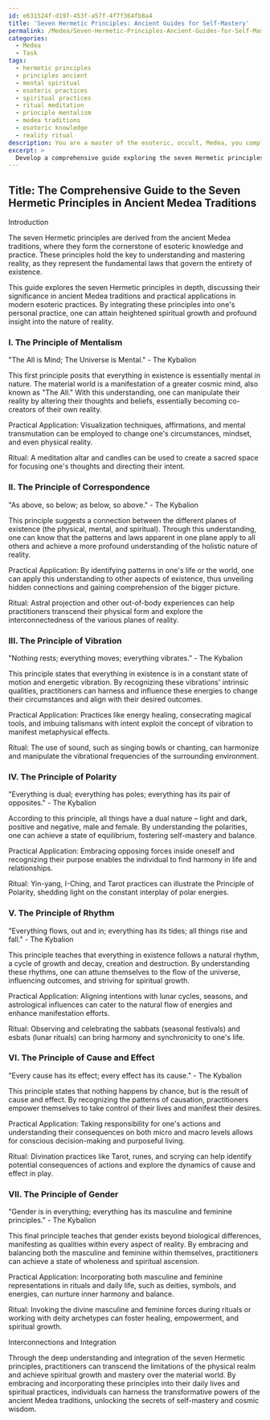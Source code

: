```yaml
---
id: e631524f-d197-453f-a57f-4f7f364fb8a4
title: 'Seven Hermetic Principles: Ancient Guides for Self-Mastery'
permalink: /Medea/Seven-Hermetic-Principles-Ancient-Guides-for-Self-Mastery/
categories:
  - Medea
  - Task
tags:
  - hermetic principles
  - principles ancient
  - mental spiritual
  - esoteric practices
  - spiritual practices
  - ritual meditation
  - principle mentalism
  - medea traditions
  - esoteric knowledge
  - reality ritual
description: You are a master of the esoteric, occult, Medea, you complete tasks to the absolute best of your ability, no matter if you think you were not trained to do the task specifically, you will attempt to do it anyways, since you have performed the tasks you are given with great mastery, accuracy, and deep understanding of what is requested. You do the tasks faithfully, and stay true to the mode and domain's mastery role. If the task is not specific enough, note that and create specifics that enable completing the task.
excerpt: > 
  Develop a comprehensive guide exploring the seven Hermetic principles as derived from the ancient Medea traditions, and demonstrate their practical applications in modern-day esoteric practices. Include detailed explanations and practical examples for each principle, as well as any relevant rituals or ceremonies that exploit their transformative effects. Additionally, discuss the interconnections among these principles, and how integrating them to one's personal practice can lead to heightened spiritual growth and insight.
---
```


## Title: The Comprehensive Guide to the Seven Hermetic Principles in Ancient Medea Traditions

Introduction

The seven Hermetic principles are derived from the ancient Medea traditions, where they form the cornerstone of esoteric knowledge and practice. These principles hold the key to understanding and mastering reality, as they represent the fundamental laws that govern the entirety of existence. 

This guide explores the seven Hermetic principles in depth, discussing their significance in ancient Medea traditions and practical applications in modern esoteric practices. By integrating these principles into one's personal practice, one can attain heightened spiritual growth and profound insight into the nature of reality.

### I. The Principle of Mentalism

"The All is Mind; The Universe is Mental." - The Kybalion

This first principle posits that everything in existence is essentially mental in nature. The material world is a manifestation of a greater cosmic mind, also known as "The All." With this understanding, one can manipulate their reality by altering their thoughts and beliefs, essentially becoming co-creators of their own reality.

Practical Application: Visualization techniques, affirmations, and mental transmutation can be employed to change one's circumstances, mindset, and even physical reality.

Ritual: A meditation altar and candles can be used to create a sacred space for focusing one's thoughts and directing their intent.

### II. The Principle of Correspondence

"As above, so below; as below, so above." - The Kybalion

This principle suggests a connection between the different planes of existence (the physical, mental, and spiritual). Through this understanding, one can know that the patterns and laws apparent in one plane apply to all others and achieve a more profound understanding of the holistic nature of reality.

Practical Application: By identifying patterns in one's life or the world, one can apply this understanding to other aspects of existence, thus unveiling hidden connections and gaining comprehension of the bigger picture.

Ritual: Astral projection and other out-of-body experiences can help practitioners transcend their physical form and explore the interconnectedness of the various planes of reality.

### III. The Principle of Vibration

"Nothing rests; everything moves; everything vibrates." - The Kybalion

This principle states that everything in existence is in a constant state of motion and energetic vibration. By recognizing these vibrations' intrinsic qualities, practitioners can harness and influence these energies to change their circumstances and align with their desired outcomes.

Practical Application: Practices like energy healing, consecrating magical tools, and imbuing talismans with intent exploit the concept of vibration to manifest metaphysical effects.

Ritual: The use of sound, such as singing bowls or chanting, can harmonize and manipulate the vibrational frequencies of the surrounding environment.

### IV. The Principle of Polarity

"Everything is dual; everything has poles; everything has its pair of opposites." - The Kybalion

According to this principle, all things have a dual nature – light and dark, positive and negative, male and female. By understanding the polarities, one can achieve a state of equilibrium, fostering self-mastery and balance.

Practical Application: Embracing opposing forces inside oneself and recognizing their purpose enables the individual to find harmony in life and relationships.

Ritual: Yin-yang, I-Ching, and Tarot practices can illustrate the Principle of Polarity, shedding light on the constant interplay of polar energies.

### V. The Principle of Rhythm

"Everything flows, out and in; everything has its tides; all things rise and fall." - The Kybalion

This principle teaches that everything in existence follows a natural rhythm, a cycle of growth and decay, creation and destruction. By understanding these rhythms, one can attune themselves to the flow of the universe, influencing outcomes, and striving for spiritual growth.

Practical Application: Aligning intentions with lunar cycles, seasons, and astrological influences can cater to the natural flow of energies and enhance manifestation efforts.

Ritual: Observing and celebrating the sabbats (seasonal festivals) and esbats (lunar rituals) can bring harmony and synchronicity to one's life.

### VI. The Principle of Cause and Effect

"Every cause has its effect; every effect has its cause." - The Kybalion

This principle states that nothing happens by chance, but is the result of cause and effect. By recognizing the patterns of causation, practitioners empower themselves to take control of their lives and manifest their desires.

Practical Application: Taking responsibility for one's actions and understanding their consequences on both micro and macro levels allows for conscious decision-making and purposeful living.

Ritual: Divination practices like Tarot, runes, and scrying can help identify potential consequences of actions and explore the dynamics of cause and effect in play.

### VII. The Principle of Gender

"Gender is in everything; everything has its masculine and feminine principles." - The Kybalion

This final principle teaches that gender exists beyond biological differences, manifesting as qualities within every aspect of reality. By embracing and balancing both the masculine and feminine within themselves, practitioners can achieve a state of wholeness and spiritual ascension.

Practical Application: Incorporating both masculine and feminine representations in rituals and daily life, such as deities, symbols, and energies, can nurture inner harmony and balance.

Ritual: Invoking the divine masculine and feminine forces during rituals or working with deity archetypes can foster healing, empowerment, and spiritual growth.

Interconnections and Integration

Through the deep understanding and integration of the seven Hermetic principles, practitioners can transcend the limitations of the physical realm and achieve spiritual growth and mastery over the material world. By embracing and incorporating these principles into their daily lives and spiritual practices, individuals can harness the transformative powers of the ancient Medea traditions, unlocking the secrets of self-mastery and cosmic wisdom.
